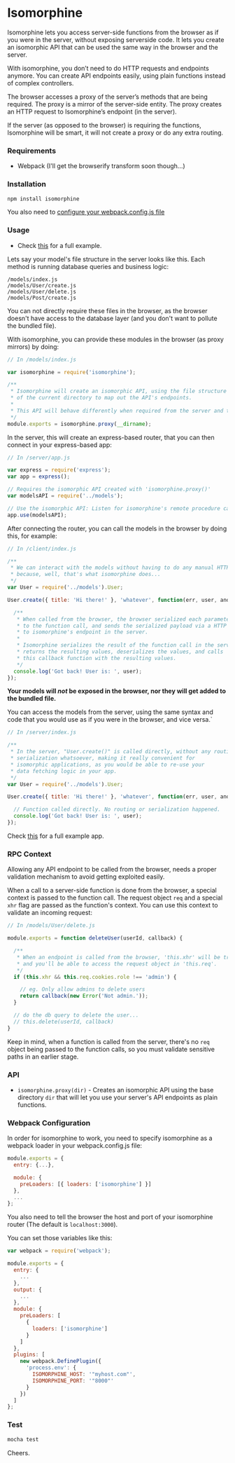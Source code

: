 # Isomorphine

Isomorphine lets you access server-side functions from the browser as if you were in the server, without exposing serverside code. It lets you create an isomorphic API that can be used the same way in the browser and the server.

With isomorphine, you don’t need to do HTTP requests and endpoints anymore. You can create API endpoints easily, using plain functions instead of complex controllers.

The browser accesses a proxy of the server’s methods that are being required. The proxy is a mirror of the server-side entity. The proxy creates an HTTP request to Isomorphine’s endpoint (in the server).

If the server (as opposed to the browser) is requiring the functions, Isomorphine will be smart, it will not create a proxy or do any extra routing.


### Requirements
- Webpack (I'll get the browserify transform soon though...)

### Installation

```bash
npm install isomorphine
```

You also need to [configure your webpack.config.js file](#webpack-configuration)


### Usage

* Check [this](https://github.com/d-oliveros/isomorphine/tree/master/examples/isomorphic-react) for a full example.

Lets say your model's file structure in the server looks like this. Each method is running database queries and business logic:

```
/models/index.js
/models/User/create.js
/models/User/delete.js
/models/Post/create.js
```

You can not directly require these files in the browser, as the browser doesn't have access to the database layer (and you don't want to pollute the bundled file).

With isomorphine, you can provide these modules in the browser (as proxy mirrors) by doing:

```js
// In /models/index.js

var isomorphine = require('isomorphine');

/**
 * Isomorphine will create an isomorphic API, using the file structure
 * of the current directory to map out the API's endpoints.
 *
 * This API will behave differently when required from the server and the browser.
 */
module.exports = isomorphine.proxy(__dirname);
```

In the server, this will create an express-based router, that you can then connect in your express-based app:

```js
// In /server/app.js

var express = require('express');
var app = express();

// Requires the isomorphic API created with 'isomorphine.proxy()'
var modelsAPI = require('../models');

// Use the isomorphic API: Listen for isomorphine's remote procedure calls (RPCs)
app.use(modelsAPI);
```

After connecting the router, you can call the models in the browser by doing this, for example:

```js
// In /client/index.js

/**
 * We can interact with the models without having to do any manual HTTP requests
 * because, well, that's what isomorphine does...
 */
var User = require('../models').User;

User.create({ title: 'Hi there!' }, 'whatever', function(err, user, anotherVal) {

  /**
   * When called from the browser, the browser serialized each parameter sent
   * to the function call, and sends the serialized payload via a HTTP request
   * to isomorphine's endpoint in the server.
   *
   * Isomorphine serializes the result of the function call in the server,
   * returns the resulting values, deserializes the values, and calls
   * this callback function with the resulting values.
   */
  console.log('Got back! User is: ', user);
});
```

**Your models will _not_ be exposed in the browser, nor they will get added to the bundled file.**

You can access the models from the server, using the same syntax and code that you would use as if you were in the browser, and vice versa.`

```js
// In /server/index.js

/**
 * In the server, "User.create()" is called directly, without any routing or
 * serialization whatsoever, making it really convenient for
 * isomorphic applications, as you would be able to re-use your
 * data fetching logic in your app.
 */
var User = require('../models').User;

User.create({ title: 'Hi there!' }, 'whatever', function(err, user, anotherVal) {

  // Function called directly. No routing or serialization happened.
  console.log('Got back! User is: ', user);
});
```

Check [this](https://github.com/d-oliveros/isomorphine/tree/master/examples/isomorphic-react) for a full example app.


### RPC Context

Allowing any API endpoint to be called from the browser, needs a proper validation mechanism to avoid getting exploited easily.

When a call to a server-side function is done from the browser, a special context is passed to the function call. The request object `req` and a special `xhr` flag are passed as the function's context. You can use this context to validate an incoming request:

```js
// In /models/User/delete.js

module.exports = function deleteUser(userId, callback) {

  /**
   * When an endpoint is called from the browser, 'this.xhr' will be true,
   * and you'll be able to access the request object in 'this.req'.
   */
  if (this.xhr && this.req.cookies.role !== 'admin') {

    // eg. Only allow admins to delete users
    return callback(new Error('Not admin.'));
  }

  // do the db query to delete the user...
  // this.delete(userId, callback)
}

```

Keep in mind, when a function is called from the server, there's no `req` object being passed to the function calls, so you must validate sensitive paths in an earlier stage.


### API

* `isomorphine.proxy(dir)` - Creates an isomorphic API using the base directory `dir` that will let you use your server's API endpoints as plain functions.


### Webpack Configuration

In order for isomorphine to work, you need to specify isomorphine as a webpack loader in your webpack.config.js file:

```js
module.exports = {
  entry: {...},

  module: {
    preLoaders: [{ loaders: ['isomorphine'] }]
  },
  ...
};
```

You also need to tell the browser the host and port of your isomorphine router (The default is `localhost:3000`).

You can set those variables like this:

```js
var webpack = require('webpack');

module.exports = {
  entry: {
    ...
  },
  output: {
    ...
  },
  module: {
    preLoaders: [
      {
        loaders: ['isomorphine']
      }
    ]
  },
  plugins: [
    new webpack.DefinePlugin({
      'process.env': {
        ISOMORPHINE_HOST: '"myhost.com"',
        ISOMORPHINE_PORT: '"8000"'
      }
    })
  ]
};
```


### Test

```bash
mocha test
```

Cheers.
